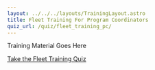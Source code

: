 ```yaml
---
layout: ../../../layouts/TrainingLayout.astro
title: Fleet Training For Program Coordinators
quiz_url: /quiz/fleet_training_pc/
---
```


Training Material Goes Here

[Take the Fleet Training Quiz](../../quiz/fleet_training_pc/)
